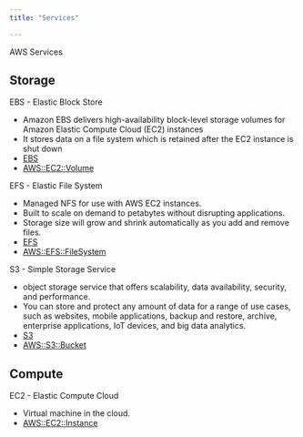 ```yaml
---
title: "Services"

---
```



AWS Services  

## Storage

EBS - Elastic Block Store

* Amazon EBS delivers high-availability block-level storage volumes for Amazon Elastic Compute Cloud (EC2) instances
* It stores data on a file system which is retained after the EC2 instance is shut down
* [EBS](https://aws.amazon.com/ebs/)  
* [AWS::EC2::Volume](https://docs.aws.amazon.com/AWSCloudFormation/latest/UserGuide/aws-properties-ec2-ebs-volume.html)

EFS - Elastic File System

* Managed NFS for use with AWS EC2 instances.
* Built to scale on demand to petabytes without disrupting applications.
* Storage size will grow and shrink automatically as you add and remove files.
* [EFS](https://aws.amazon.com/efs/)
* [AWS::EFS::FileSystem](https://docs.aws.amazon.com/AWSCloudFormation/latest/UserGuide/aws-resource-efs-filesystem.html)

S3 - Simple Storage Service

* object storage service that offers scalability, data availability, security, and performance.
* You can store and protect any amount of data for a range of use cases, such as websites, mobile applications, backup and restore, archive, enterprise applications, IoT devices, and big data analytics.
* [S3](https://aws.amazon.com/s3/)  
* [AWS::S3::Bucket](https://docs.aws.amazon.com/AWSCloudFormation/latest/UserGuide/aws-properties-s3-bucket.html)

## Compute

EC2 - Elastic Compute Cloud

* Virtual machine in the cloud.
* [AWS::EC2::Instance](https://docs.aws.amazon.com/AWSCloudFormation/latest/UserGuide/aws-properties-ec2-instance.html)
